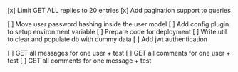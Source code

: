 [x] Limit GET ALL replies to 20 entries
[x] Add pagination support to queries

[ ] Move user password hashing inside the user model
[ ] Add config plugin to setup environment variable
[ ] Prepare code for deployment
[ ] Write util to clear and populate db with dummy data
[ ] Add jwt authentication

[ ] GET all messages for one user + test
[ ] GET all comments for one user + test
[ ] GET all comments for one message + test